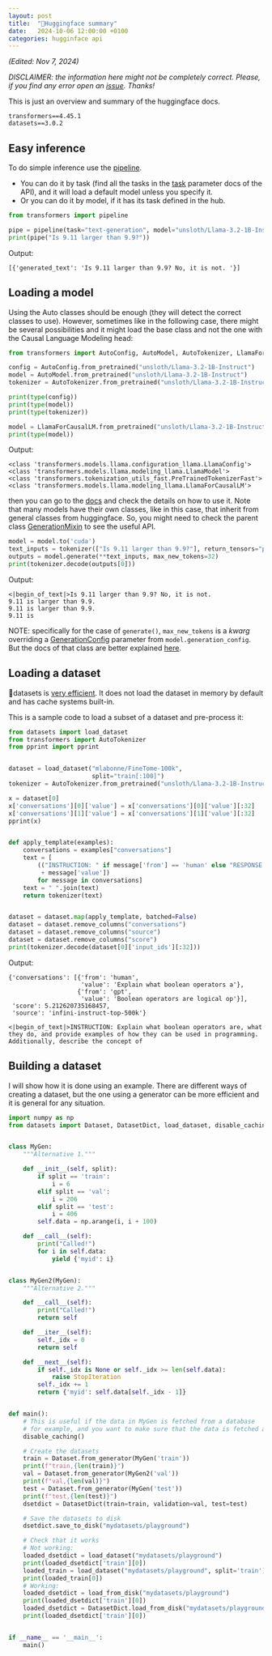 ```yaml
---
layout: post
title:  "🤗Huggingface summary"
date:   2024-10-06 12:00:00 +0100
categories: hugginface api
---
```

_(Edited: Nov 7, 2024)_

_DISCLAIMER: the information here might not be completely correct. Please, if you find any error open an [issue](https://github.com/mkmenta/mkmenta.github.io/issues). Thanks!_

This is just an overview and summary of the huggingface docs.

```
transformers==4.45.1
datasets==3.0.2
```

## Easy inference
To do simple inference use the [pipeline](https://huggingface.co/docs/transformers/main_classes/pipelines).
- You can do it by task (find all the tasks in the [task](https://huggingface.co/docs/transformers/main_classes/pipelines#transformers.pipeline) parameter docs of the API), and it will load a default model unless you specify it.
- Or you can do it by model, if it has its task defined in the hub.

```python
from transformers import pipeline

pipe = pipeline(task="text-generation", model="unsloth/Llama-3.2-1B-Instruct")
print(pipe("Is 9.11 larger than 9.9?"))
```

Output:
```
[{'generated_text': 'Is 9.11 larger than 9.9? No, it is not. '}]
```

## Loading a model
Using the Auto classes should be enough (they will detect the correct classes to use). However, sometimes like in the following case, there might be several possibilities and it might load the base class and not the one with the Causal Language Modeling head:

```python
from transformers import AutoConfig, AutoModel, AutoTokenizer, LlamaForCausalLM

config = AutoConfig.from_pretrained("unsloth/Llama-3.2-1B-Instruct")
model = AutoModel.from_pretrained("unsloth/Llama-3.2-1B-Instruct")
tokenizer = AutoTokenizer.from_pretrained("unsloth/Llama-3.2-1B-Instruct")

print(type(config))
print(type(model))
print(type(tokenizer))

model = LlamaForCausalLM.from_pretrained("unsloth/Llama-3.2-1B-Instruct")
print(type(model))
```

Output:
```
<class 'transformers.models.llama.configuration_llama.LlamaConfig'>
<class 'transformers.models.llama.modeling_llama.LlamaModel'>
<class 'transformers.tokenization_utils_fast.PreTrainedTokenizerFast'>
<class 'transformers.models.llama.modeling_llama.LlamaForCausalLM'>
```
then you can go to the [docs]([https://huggingface.co/docs/transformers/v4.45.1/en/model_doc/clip#transformers.CLIPModel](https://huggingface.co/docs/transformers/v4.45.1/en/model_doc/llama#transformers.LlamaForCausalLM)) and check the details on how to use it. Note that many models have their own classes, like in this case, that inherit from general classes from huggingface. So, you might need to check the parent class [GenerationMixin](https://huggingface.co/docs/transformers/main/en/main_classes/text_generation#transformers.GenerationMixin) to see the useful API.

```python
model = model.to('cuda')
text_inputs = tokenizer(["Is 9.11 larger than 9.9?"], return_tensors="pt").to('cuda')
outputs = model.generate(**text_inputs, max_new_tokens=32)
print(tokenizer.decode(outputs[0]))
```

Output:
```
<|begin_of_text|>Is 9.11 larger than 9.9? No, it is not.
9.11 is larger than 9.9.
9.11 is larger than 9.9.
9.11 is
```
NOTE: specifically for the case of `generate()`, `max_new_tokens` is a *kwarg* overriding a [GenerationConfig](https://huggingface.co/docs/transformers/main/en/main_classes/text_generation#transformers.GenerationConfig) parameter from `model.generation_config`. But the docs of that class are better explained [here](https://huggingface.co/docs/transformers/generation_strategies).

## Loading a dataset
🤗datasets is [very efficient](https://huggingface.co/docs/datasets/about_arrow). It does not load the dataset in memory by default and has cache systems built-in.

This is a sample code to load a subset of a dataset and pre-process it:

```python
from datasets import load_dataset
from transformers import AutoTokenizer
from pprint import pprint


dataset = load_dataset("mlabonne/FineTome-100k",
                       split="train[:100]")
tokenizer = AutoTokenizer.from_pretrained("unsloth/Llama-3.2-1B-Instruct")

x = dataset[0]
x['conversations'][0]['value'] = x['conversations'][0]['value'][:32]
x['conversations'][1]['value'] = x['conversations'][1]['value'][:32]
pprint(x)


def apply_template(examples):
    conversations = examples["conversations"]
    text = [
        (("INSTRUCTION: " if message['from'] == 'human' else "RESPONSE: ")
         + message['value'])
        for message in conversations]
    text = " ".join(text)
    return tokenizer(text)


dataset = dataset.map(apply_template, batched=False)
dataset = dataset.remove_columns("conversations")
dataset = dataset.remove_columns("source")
dataset = dataset.remove_columns("score")
print(tokenizer.decode(dataset[0]['input_ids'][:32]))
```

Output:
```
{'conversations': [{'from': 'human',
                    'value': 'Explain what boolean operators a'},
                   {'from': 'gpt',
                    'value': 'Boolean operators are logical op'}],
 'score': 5.212620735168457,
 'source': 'infini-instruct-top-500k'}

<|begin_of_text|>INSTRUCTION: Explain what boolean operators are, what they do, and provide examples of how they can be used in programming. Additionally, describe the concept of
```

## Building a dataset
I will show how it is done using an example. There are different ways of creating a dataset, but the one using a generator can be more efficient and it is general for any situation.

```python
import numpy as np
from datasets import Dataset, DatasetDict, load_dataset, disable_caching, load_from_disk


class MyGen:
    """Alternative 1."""

    def __init__(self, split):
        if split == 'train':
            i = 6
        elif split == 'val':
            i = 206
        elif split == 'test':
            i = 406
        self.data = np.arange(i, i + 100)

    def __call__(self):
        print("Called!")
        for i in self.data:
            yield {'myid': i}


class MyGen2(MyGen):
    """Alternative 2."""

    def __call__(self):
        print("Called!")
        return self

    def __iter__(self):
        self._idx = 0
        return self

    def __next__(self):
        if self._idx is None or self._idx >= len(self.data):
            raise StopIteration
        self._idx += 1
        return {'myid': self.data[self._idx - 1]}


def main():
    # This is useful if the data in MyGen is fetched from a database
    # for example, and you want to make sure that the data is fetched again
    disable_caching()

    # Create the datasets
    train = Dataset.from_generator(MyGen('train'))
    print(f"train,{len(train)}")
    val = Dataset.from_generator(MyGen2('val'))
    print(f"val,{len(val)}")
    test = Dataset.from_generator(MyGen('test'))
    print(f"test,{len(test)}")
    dsetdict = DatasetDict(train=train, validation=val, test=test)

    # Save the datasets to disk
    dsetdict.save_to_disk("mydatasets/playground")

    # Check that it works
    # Not working:
    loaded_dsetdict = load_dataset("mydatasets/playground")
    print(loaded_dsetdict['train'][0])
    loaded_train = load_dataset("mydatasets/playground", split='train')
    print(loaded_train[0])
    # Working:
    loaded_dsetdict = load_from_disk("mydatasets/playground")
    print(loaded_dsetdict['train'][0])
    loaded_dsetdict = DatasetDict.load_from_disk("mydatasets/playground")
    print(loaded_dsetdict['train'][0])


if __name__ == '__main__':
    main()
```
